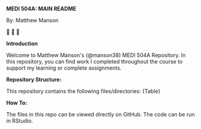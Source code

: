 **MEDI 504A: MAIN README**

By: Matthew Manson

🚀 🚀 🚀

**Introduction**

Welcome to Matthew Manson's (@manson38) MEDI 504A Repository. In this repository, you can find work I completed throughout the course to support my learning or complete assignments. 


**Repository Structure:**

This repository contains the following files/directories:
{Table}

**How To:**

The files in this repo can be viewed directly on GitHub. The code can be run in RStudio. 


